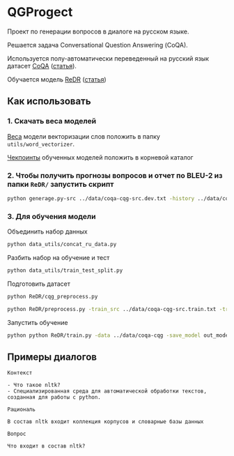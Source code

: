 # QGProgect
Проект по генерации вопросов в диалоге на русском языке.

Решается задача Conversational Question Answering (СoQA).

Используется полу-автоматически переведенный на русский язык датасет [СoQA](https://stanfordnlp.github.io/coqa/) ([статья](https://arxiv.org/pdf/1808.07042.pdf)).

Обучается модель [ReDR](https://github.com/ZJULearning/ReDR) ([статья](https://www.aclweb.org/anthology/P19-1203.pdf))


## Как использовать

### 1. Скачать веса моделей
[Веса](https://drive.google.com/file/d/1JgGZmkaGU74mSW-1dhgdkppHEKbS5BnH/view?usp=sharing) модели векторизации слов положить в папку `utils/word_vectorizer`. 

[Чекпоинты](https://drive.google.com/drive/folders/18hNnPiNFUY5HSK5Krj37qUI9xjA2B-hd?usp=sharing) обученных моделей положить в корневой каталог

### 2. Чтобы получить прогнозы вопросов и отчет по BLEU-2 из папки `ReDR/` запустить скрипт

```bash
python generage.py-src ../data/coqa-cqg-src.dev.txt -history ../data/coqa-cqg-history.dev.txt -tgt ../data/coqa-cqg-tgt.dev.txt -replace_unk -model ../model/_step_100000.pt -output pred.txt
```

### 3. Для обучения модели 

Объединить набор данных

```bash
python data_utils/concat_ru_data.py
```

Разбить набор на обучение и тест

```bash
python data_utils/train_test_split.py
```

Подготовить датасет

```bash
python ReDR/cqg_preprocess.py
```

```bash
python ReDR/preprocess.py -train_src ../data/coqa-cqg-src.train.txt -train_history ../data/coqa-cqg-history.train.txt -train_ans ../data/coqa-cqg-ans.train.txt -train_tgt ../data/coqa-cqg-tgt.train.txt -valid_src ../data/coqa-cqg-src.dev.txt -valid_history ../data/coqa-cqg-history.dev.txt -valid_ans ../data/coqa-cqg-ans.dev.txt -valid_tgt ../data/coqa-cqg-tgt.dev.txt -save_data ../data/coqa-cqg --share_vocab --dynamic_dict
```

Запустить обучение

```bash
python python ReDR/train.py -data ../data/coqa-cqg -save_model out_model/ -gpu_ranks 0 --optim adam --share_embeddings -word_vec_size 256 -pre_word_vecs_enc ../data/embeddings.enc.pt -pre_word_vecs_dec ../data/embeddings.dec.pt  --fix_word_vecs_enc --fix_word_vecs_dec
```


## Примеры диалогов

```
Контекст

- Что такое nltk? 
- Специализированная среда для автоматической обработки текстов, созданная для работы с python.

Рациональ

В состав nltk входит коллекция корпусов и словарные базы данных 

Вопрос

Что входит в состав nltk?

```
